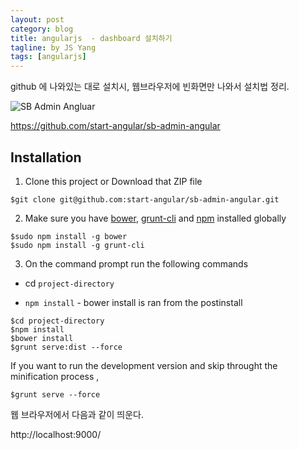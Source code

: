 ```yaml
---
layout: post
category: blog
title: angularjs  - dashboard 설치하기
tagline: by JS Yang
tags: [angularjs]
---
```


github 에 나와있는 대로 설치시, 웹브라우저에 빈화면만 나와서 설치법 정리.

![SB Admin Angluar](http://startangular.com/wp-content/uploads/2015/01/sb-admin-2-570x490.jpg)

https://github.com/start-angular/sb-admin-angular

## Installation

1. Clone this project or Download that ZIP file

~~~~~~~~
$git clone git@github.com:start-angular/sb-admin-angular.git
~~~~~~~~

2. Make sure you have [bower](http://bower.io/), [grunt-cli](https://www.npmjs.com/package/grunt-cli) and  [npm](https://www.npmjs.org/) installed globally

~~~~~~~~
$sudo npm install -g bower
$sudo npm install -g grunt-cli
~~~~~~~~

3. On the command prompt run the following commands

- cd `project-directory`

- `npm install` - bower install is ran from the postinstall

~~~~~~~~
$cd project-directory
$npm install
$bower install
$grunt serve:dist --force 
~~~~~~~~  

If you want to run the development version and skip throught the minification process ,

~~~~~~~~
$grunt serve --force
~~~~~~~~

웹 브라우저에서 다음과 같이 띄운다.

http://localhost:9000/
